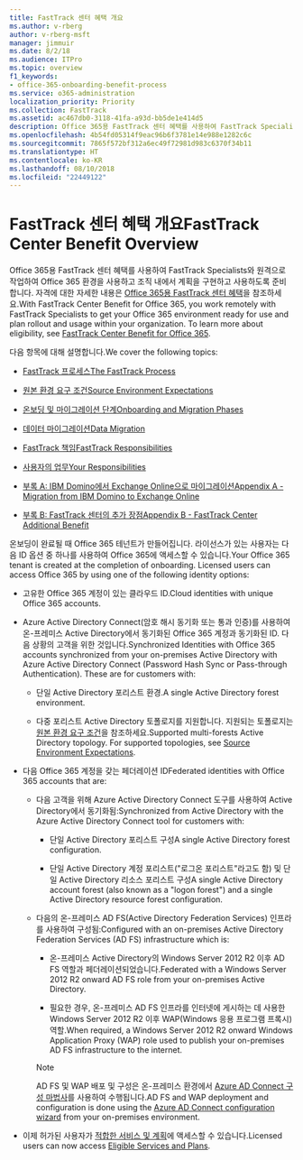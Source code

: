 ```yaml
---
title: FastTrack 센터 혜택 개요
ms.author: v-rberg
author: v-rberg-msft
manager: jimmuir
ms.date: 8/2/18
ms.audience: ITPro
ms.topic: overview
f1_keywords:
- office-365-onboarding-benefit-process
ms.service: o365-administration
localization_priority: Priority
ms.collection: FastTrack
ms.assetid: ac467db0-3118-41fa-a93d-bb5de1e414d5
description: Office 365용 FastTrack 센터 혜택를 사용하여 FastTrack Specialists와 원격으로 작업하여 Office 365 환경을 사용하고 조직 내에서 계획을 구현하고 사용하도록 준비합니다. 자격에 대한 자세한 내용은 Office 365용 FastTrack 센터 혜택을 참조하세요.
ms.openlocfilehash: 4b54fd05314f9eac96b6f3781e14e988e1282c6c
ms.sourcegitcommit: 7865f572bf312a6ec49f72981d983c6370f34b11
ms.translationtype: HT
ms.contentlocale: ko-KR
ms.lasthandoff: 08/10/2018
ms.locfileid: "22449122"
---
```

# <a name="fasttrack-center-benefit-overview"></a><span data-ttu-id="3b842-104">FastTrack 센터 혜택 개요</span><span class="sxs-lookup"><span data-stu-id="3b842-104">FastTrack Center Benefit Overview</span></span>

<span data-ttu-id="3b842-p102">Office 365용 FastTrack 센터 혜택를 사용하여 FastTrack Specialists와 원격으로 작업하여 Office 365 환경을 사용하고 조직 내에서 계획을 구현하고 사용하도록 준비합니다. 자격에 대한 자세한 내용은 [Office 365용 FastTrack 센터 혜택](fasttrack-benefit-for-office-365.md)을 참조하세요.</span><span class="sxs-lookup"><span data-stu-id="3b842-p102">With FastTrack Center Benefit for Office 365, you work remotely with FastTrack Specialists to get your Office 365 environment ready for use and plan rollout and usage within your organization. To learn more about eligibility, see [FastTrack Center Benefit for Office 365](fasttrack-benefit-for-office-365.md).</span></span>
  
<span data-ttu-id="3b842-107">다음 항목에 대해 설명합니다.</span><span class="sxs-lookup"><span data-stu-id="3b842-107">We cover the following topics:</span></span>
  
- [<span data-ttu-id="3b842-108">FastTrack 프로세스</span><span class="sxs-lookup"><span data-stu-id="3b842-108">The FastTrack Process</span></span>](fasttrack-process.md)
    
- [<span data-ttu-id="3b842-109">원본 환경 요구 조건</span><span class="sxs-lookup"><span data-stu-id="3b842-109">Source Environment Expectations</span></span>](source-environment-expectations.md)
    
- [<span data-ttu-id="3b842-110">온보딩 및 마이그레이션 단계</span><span class="sxs-lookup"><span data-stu-id="3b842-110">Onboarding and Migration Phases</span></span>](onboarding-and-migration.md)
    
- [<span data-ttu-id="3b842-111">데이터 마이그레이션</span><span class="sxs-lookup"><span data-stu-id="3b842-111">Data Migration</span></span>](data-migration.md)
    
- [<span data-ttu-id="3b842-112">FastTrack 책임</span><span class="sxs-lookup"><span data-stu-id="3b842-112">FastTrack Responsibilities</span></span>](fasttrack-responsibilities.md)
    
- [<span data-ttu-id="3b842-113">사용자의 업무</span><span class="sxs-lookup"><span data-stu-id="3b842-113">Your Responsibilities</span></span>](your-responsibilities.md)
    
- [<span data-ttu-id="3b842-114">부록 A: IBM Domino에서 Exchange Online으로 마이그레이션</span><span class="sxs-lookup"><span data-stu-id="3b842-114">Appendix A - Migration from IBM Domino to Exchange Online</span></span>](from-ibm-domino-to-exchange-online.md)
    
- [<span data-ttu-id="3b842-115">부록 B: FastTrack 센터의 추가 장점</span><span class="sxs-lookup"><span data-stu-id="3b842-115">Appendix B - FastTrack Center Additional Benefit</span></span>](fasttrack-additional-benefits.md)
    
<span data-ttu-id="3b842-p103">온보딩이 완료될 때 Office 365 테넌트가 만들어집니다. 라이선스가 있는 사용자는 다음 ID 옵션 중 하나를 사용하여 Office 365에 액세스할 수 있습니다.</span><span class="sxs-lookup"><span data-stu-id="3b842-p103">Your Office 365 tenant is created at the completion of onboarding. Licensed users can access Office 365 by using one of the following identity options:</span></span>
  
- <span data-ttu-id="3b842-118">고유한 Office 365 계정이 있는 클라우드 ID.</span><span class="sxs-lookup"><span data-stu-id="3b842-118">Cloud identities with unique Office 365 accounts.</span></span>
    
- <span data-ttu-id="3b842-p104">Azure Active Directory Connect(암호 해시 동기화 또는 통과 인증)를 사용하여 온-프레미스 Active Directory에서 동기화된 Office 365 계정과 동기화된 ID. 다음 상황의 고객을 위한 것입니다.</span><span class="sxs-lookup"><span data-stu-id="3b842-p104">Synchronized Identities with Office 365 accounts synchronized from your on-premises Active Directory with Azure Active Directory Connect (Password Hash Sync or Pass-through Authentication). These are for customers with:</span></span>
    
  - <span data-ttu-id="3b842-121">단일 Active Directory 포리스트 환경.</span><span class="sxs-lookup"><span data-stu-id="3b842-121">A single Active Directory forest environment.</span></span>
    
  - <span data-ttu-id="3b842-p105">다중 포리스트 Active Directory 토폴로지를 지원합니다. 지원되는 토폴로지는 [원본 환경 요구 조건](source-environment-expectations.md)을 참조하세요.</span><span class="sxs-lookup"><span data-stu-id="3b842-p105">Supported multi-forests Active Directory topology. For supported topologies, see [Source Environment Expectations](source-environment-expectations.md).</span></span>
    
- <span data-ttu-id="3b842-124">다음 Office 365 계정을 갖는 페더레이션 ID</span><span class="sxs-lookup"><span data-stu-id="3b842-124">Federated identities with Office 365 accounts that are:</span></span>
    
  - <span data-ttu-id="3b842-125">다음 고객을 위해 Azure Active Directory Connect 도구를 사용하여 Active Directory에서 동기화됨:</span><span class="sxs-lookup"><span data-stu-id="3b842-125">Synchronized from Active Directory with the Azure Active Directory Connect tool for customers with:</span></span>
    
      - <span data-ttu-id="3b842-126">단일 Active Directory 포리스트 구성</span><span class="sxs-lookup"><span data-stu-id="3b842-126">A single Active Directory forest configuration.</span></span>
    
      - <span data-ttu-id="3b842-127">단일 Active Directory 계정 포리스트("로그온 포리스트"라고도 함) 및 단일 Active Directory 리소스 포리스트 구성</span><span class="sxs-lookup"><span data-stu-id="3b842-127">A single Active Directory account forest (also known as a "logon forest") and a single Active Directory resource forest configuration.</span></span>
    
  - <span data-ttu-id="3b842-128">다음의 온-프레미스 AD FS(Active Directory Federation Services) 인프라를 사용하여 구성됨:</span><span class="sxs-lookup"><span data-stu-id="3b842-128">Configured with an on-premises Active Directory Federation Services (AD FS) infrastructure which is:</span></span>
    
      - <span data-ttu-id="3b842-129">온-프레미스 Active Directory의 Windows Server 2012 R2 이후 AD FS 역할과 페더레이션되었습니다.</span><span class="sxs-lookup"><span data-stu-id="3b842-129">Federated with a Windows Server 2012 R2 onward AD FS role from your on-premises Active Directory.</span></span>
    
      - <span data-ttu-id="3b842-130">필요한 경우, 온-프레미스 AD FS 인프라를 인터넷에 게시하는 데 사용한 Windows Server 2012 R2 이후 WAP(Windows 응용 프로그램 프록시) 역할.</span><span class="sxs-lookup"><span data-stu-id="3b842-130">When required, a Windows Server 2012 R2 onward Windows Application Proxy (WAP) role used to publish your on-premises AD FS infrastructure to the internet.</span></span>
    
    > [!NOTE]
    > <span data-ttu-id="3b842-131">AD FS 및 WAP 배포 및 구성은 온-프레미스 환경에서 [Azure AD Connect 구성 마법사](https://go.microsoft.com/fwlink/?linkid=844794)를 사용하여 수행됩니다.</span><span class="sxs-lookup"><span data-stu-id="3b842-131">AD FS and WAP deployment and configuration is done using the [Azure AD Connect configuration wizard](https://go.microsoft.com/fwlink/?linkid=844794) from your on-premises environment.</span></span> 
  
- <span data-ttu-id="3b842-132">이제 허가된 사용자가 [적합한 서비스 및 계획](eligible-services-and-plans.md)에 액세스할 수 있습니다.</span><span class="sxs-lookup"><span data-stu-id="3b842-132">Licensed users can now access [Eligible Services and Plans](eligible-services-and-plans.md).</span></span>
    

 
